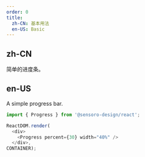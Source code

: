 ```yaml
---
order: 0
title:
  zh-CN: 基本用法
  en-US: Basic
---
```


## zh-CN

简单的进度条。

## en-US

A simple progress bar.

```js
import { Progress } from '@sensoro-design/react';

ReactDOM.render(
  <div>
    <Progress percent={30} width="40%" />
  </div>,
CONTAINER);
```
